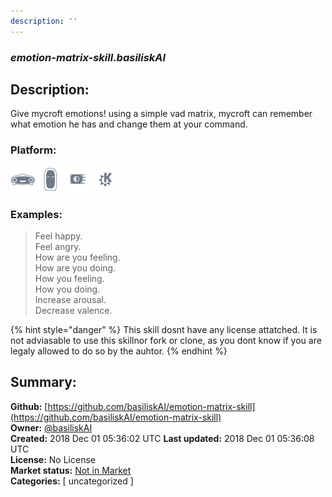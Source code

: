 ```yaml
---
description: ''
---
```


### _emotion-matrix-skill.basiliskAI_  
## Description:  
Give mycroft emotions! using a simple vad matrix, mycroft can remember what emotion he has and change them at your command.  
  
  
### Platform:  
 ![Mark I](../.gitbook/assets/mark-1-icon.png)  ![Mark II](../.gitbook/assets/mark-2-icon.png)  ![Picroft](../.gitbook/assets/picroft-icon.png)  ![plasmoid](../.gitbook/assets/kde.png)   
### Examples:  
> Feel happy.  
> Feel angry.  
> How are you feeling.  
> How are you doing.  
> How you feeling.  
> How you doing.  
> Increase arousal.  
> Decrease valence.  
  
{% hint style="danger" %}
This skill dosnt have any license attatched. It is not adviasable to use this skillnor fork or clone, as you dont know if you are legaly allowed to do so by the auhtor.
{% endhint %}
  
## Summary:  
**Github:** [https://github.com/basiliskAI/emotion-matrix-skill](https://github.com/basiliskAI/emotion-matrix-skill)  
**Owner:** [@basiliskAI](https://github.com/basiliskAI)  
**Created:** 2018 Dec 01 05:36:02 UTC  **Last updated:** 2018 Dec 01 05:36:08 UTC  
**License:** No License  
**Market status:** [Not in Market](https://market.mycroft.ai/skill/)  
**Categories:** [ uncategorized ]   
